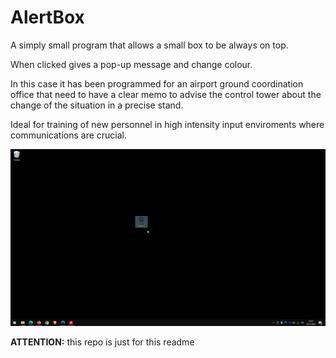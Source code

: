 # AlertBox
A simply small program that allows a small box to be always on top.

When clicked gives a pop-up message and change colour.

In this case it has been programmed for an airport ground coordination office that need to have a clear memo to advise the control tower about the change of the situation in a precise stand.

Ideal for training of new personnel in high intensity input enviroments where communications are crucial.


![Alt text](https://github.com/MaurizioCarrara/AlertBox/blob/main/AlertBox.gif)


**ATTENTION:** this repo is just for this readme
